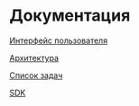 # Документация

[Интерфейс пользователя](ui.md)

[Архитектура](system.md)

[Список задач](todo.md)

[SDK](sdk/index.md)